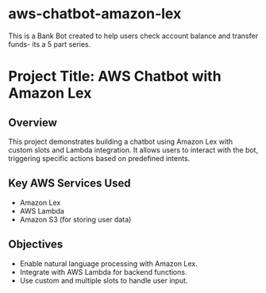 # aws-chatbot-amazon-lex
This is a Bank Bot created to help users check account balance and transfer funds- its a 5 part series.
# Project Title: AWS Chatbot with Amazon Lex

## Overview
This project demonstrates building a chatbot using Amazon Lex with custom slots and Lambda integration. It allows users to interact with the bot, triggering specific actions based on predefined intents.

## Key AWS Services Used
- Amazon Lex
- AWS Lambda
- Amazon S3 (for storing user data)

## Objectives
- Enable natural language processing with Amazon Lex.
- Integrate with AWS Lambda for backend functions.
- Use custom and multiple slots to handle user input.
